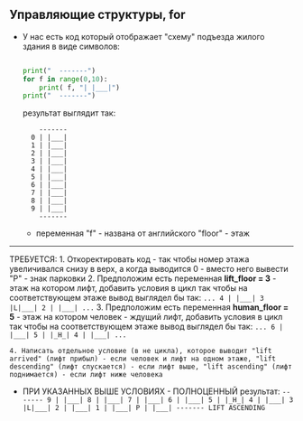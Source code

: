 ## Управляющие структуры, for


* У нас есть код который отображает "схему" подъезда жилого здания в виде символов:
    ```python

    print("  -------") 
    for f in range(0,10):
        print( f, "| |___|")
    print("  -------")  

    ```

    результат выглядит так:

    ```
        -------
      0 | |___|
      1 | |___|
      2 | |___|
      3 | |___|
      4 | |___|
      5 | |___|
      6 | |___|
      7 | |___|
      8 | |___|
      9 | |___|
        -------
    ```

    * переменная "f" - названа от английского "floor" - этаж

---

ТРЕБУЕТСЯ:
    1. Откоректировать код - так чтобы номер этажа увеличивался снизу в верх, а когда выводится 0 - вместо него вывести "P"  - знак парковки
    2. Предположим есть переменная **lift_floor = 3** - этаж на котором лифт, добавить условия в цикл так чтобы на соответствующем этаже вывод выглядел бы так:
        ```
        ...
        4 | |___|
        3 |L|___|
        2 | |___|
        ...
        ``` 
    3. Предположим есть переменная **human_floor = 5** - этаж на котором человек - ждущий лифт, добавить условия в цикл так чтобы на соответствующем этаже вывод выглядел бы так:
        ```
        ...
        6 | |___|
        5 | |_H_|
        4 | |___|
        ...
        ``` 

    4. Написать отдельное условие (в не цикла), которое выводит "lift arrived" (лифт прибыл) - если человек и лифт на одном этаже, "lift descending" (лифт спускается) - если лифт выше, "lift ascending" (лифт поднимается) - если лифт ниже человека

* ПРИ УКАЗАННЫХ ВЫШЕ УСЛОВИЯХ - ПОЛНОЦЕННЫЙ результат:
      ```
        -------
      9 | |___|
      8 | |___|
      7 | |___|
      6 | |___|
      5 | |_H_|
      4 | |___|
      3 |L|___|
      2 | |___|
      1 | |___|
      P | |___|
        -------
      LIFT ASCENDING  
      ```
